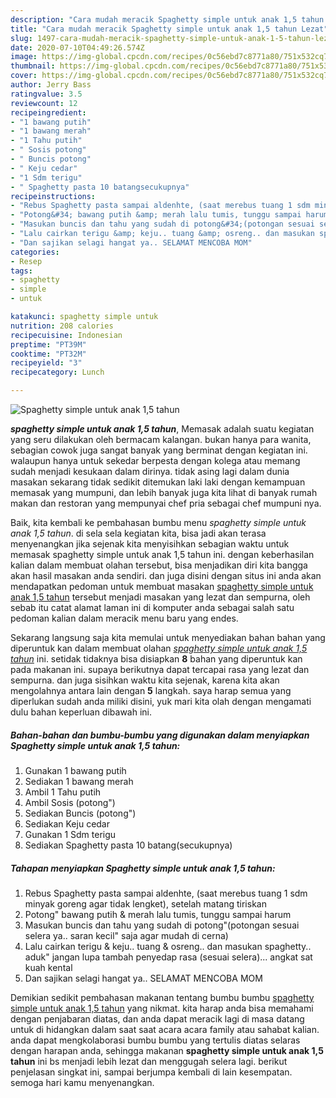```yaml
---
description: "Cara mudah meracik Spaghetty simple untuk anak 1,5 tahun Lezat"
title: "Cara mudah meracik Spaghetty simple untuk anak 1,5 tahun Lezat"
slug: 1497-cara-mudah-meracik-spaghetty-simple-untuk-anak-1-5-tahun-lezat
date: 2020-07-10T04:49:26.574Z
image: https://img-global.cpcdn.com/recipes/0c56ebd7c8771a80/751x532cq70/spaghetty-simple-untuk-anak-15-tahun-foto-resep-utama.jpg
thumbnail: https://img-global.cpcdn.com/recipes/0c56ebd7c8771a80/751x532cq70/spaghetty-simple-untuk-anak-15-tahun-foto-resep-utama.jpg
cover: https://img-global.cpcdn.com/recipes/0c56ebd7c8771a80/751x532cq70/spaghetty-simple-untuk-anak-15-tahun-foto-resep-utama.jpg
author: Jerry Bass
ratingvalue: 3.5
reviewcount: 12
recipeingredient:
- "1 bawang putih"
- "1 bawang merah"
- "1 Tahu putih"
- " Sosis potong"
- " Buncis potong"
- " Keju cedar"
- "1 Sdm terigu"
- " Spaghetty pasta 10 batangsecukupnya"
recipeinstructions:
- "Rebus Spaghetty pasta sampai aldenhte, (saat merebus tuang 1 sdm minyak goreng agar tidak lengket), setelah matang tiriskan"
- "Potong&#34; bawang putih &amp; merah lalu tumis, tunggu sampai harum"
- "Masukan buncis dan tahu yang sudah di potong&#34;(potongan sesuai selera ya.. saran kecil&#34; saja agar mudah di cerna)"
- "Lalu cairkan terigu &amp; keju.. tuang &amp; osreng.. dan masukan spaghetty.. aduk&#34; jangan lupa tambah penyedap rasa (sesuai selera)... angkat sat kuah kental"
- "Dan sajikan selagi hangat ya.. SELAMAT MENCOBA MOM"
categories:
- Resep
tags:
- spaghetty
- simple
- untuk

katakunci: spaghetty simple untuk 
nutrition: 208 calories
recipecuisine: Indonesian
preptime: "PT39M"
cooktime: "PT32M"
recipeyield: "3"
recipecategory: Lunch

---
```



![Spaghetty simple untuk anak 1,5 tahun](https://img-global.cpcdn.com/recipes/0c56ebd7c8771a80/751x532cq70/spaghetty-simple-untuk-anak-15-tahun-foto-resep-utama.jpg)

<b><i>spaghetty simple untuk anak 1,5 tahun</i></b>, Memasak adalah suatu kegiatan yang seru dilakukan oleh bermacam kalangan. bukan hanya para wanita, sebagian cowok juga sangat banyak yang berminat dengan kegiatan ini. walaupun hanya untuk sekedar berpesta dengan kolega atau memang sudah menjadi kesukaan dalam dirinya. tidak asing lagi dalam dunia masakan sekarang tidak sedikit ditemukan laki laki dengan kemampuan memasak yang mumpuni, dan lebih banyak juga kita lihat di banyak rumah makan dan restoran yang mempunyai chef pria sebagai chef mumpuni nya.

Baik, kita kembali ke pembahasan bumbu menu <i>spaghetty simple untuk anak 1,5 tahun</i>. di sela sela kegiatan kita, bisa jadi akan terasa menyenangkan jika sejenak kita menyisihkan sebagian waktu untuk memasak spaghetty simple untuk anak 1,5 tahun ini. dengan keberhasilan kalian dalam membuat olahan tersebut, bisa menjadikan diri kita bangga akan hasil masakan anda sendiri. dan juga disini dengan situs ini anda akan mendapatkan pedoman untuk membuat masakan <u>spaghetty simple untuk anak 1,5 tahun</u> tersebut menjadi masakan yang lezat dan sempurna, oleh sebab itu catat alamat laman ini di komputer anda sebagai salah satu pedoman kalian dalam meracik menu baru yang endes.




Sekarang langsung saja kita memulai untuk menyediakan bahan bahan yang diperuntuk kan dalam membuat olahan <u><i>spaghetty simple untuk anak 1,5 tahun</i></u> ini. setidak tidaknya bisa disiapkan <b>8</b> bahan yang diperuntuk kan pada makanan ini. supaya berikutnya dapat tercapai rasa yang lezat dan sempurna. dan juga sisihkan waktu kita sejenak, karena kita akan mengolahnya antara lain dengan <b>5</b> langkah. saya harap semua yang diperlukan sudah anda miliki disini, yuk mari kita olah dengan mengamati dulu bahan keperluan dibawah ini.

<!--inarticleads1-->

##### Bahan-bahan dan bumbu-bumbu yang digunakan dalam menyiapkan Spaghetty simple untuk anak 1,5 tahun:

1. Gunakan 1 bawang putih
1. Sediakan 1 bawang merah
1. Ambil 1 Tahu putih
1. Ambil  Sosis (potong&#34;)
1. Sediakan  Buncis (potong&#34;)
1. Sediakan  Keju cedar
1. Gunakan 1 Sdm terigu
1. Sediakan  Spaghetty pasta 10 batang(secukupnya)




<!--inarticleads2-->

##### Tahapan menyiapkan Spaghetty simple untuk anak 1,5 tahun:

1. Rebus Spaghetty pasta sampai aldenhte, (saat merebus tuang 1 sdm minyak goreng agar tidak lengket), setelah matang tiriskan
1. Potong&#34; bawang putih &amp; merah lalu tumis, tunggu sampai harum
1. Masukan buncis dan tahu yang sudah di potong&#34;(potongan sesuai selera ya.. saran kecil&#34; saja agar mudah di cerna)
1. Lalu cairkan terigu &amp; keju.. tuang &amp; osreng.. dan masukan spaghetty.. aduk&#34; jangan lupa tambah penyedap rasa (sesuai selera)... angkat sat kuah kental
1. Dan sajikan selagi hangat ya.. SELAMAT MENCOBA MOM




Demikian sedikit pembahasan makanan tentang bumbu bumbu <u>spaghetty simple untuk anak 1,5 tahun</u> yang nikmat. kita harap anda bisa memahami dengan penjabaran diatas, dan anda dapat meracik lagi di masa datang untuk di hidangkan dalam saat saat acara acara family atau sahabat kalian. anda dapat mengkolaborasi bumbu bumbu yang tertulis diatas selaras dengan harapan anda, sehingga makanan <b>spaghetty simple untuk anak 1,5 tahun</b> ini bs menjadi lebih lezat dan menggugah selera lagi. berikut penjelasan singkat ini, sampai berjumpa kembali di lain kesempatan. semoga hari kamu menyenangkan.
